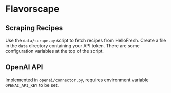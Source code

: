 # Flavorscape

## Scraping Recipes

Use the `data/scrape.py` script to fetch recipes from HelloFresh. Create a file in the `data` directory containing your API token. There are some configuration variables at the top of the script.

## OpenAI API

Implemented in `openai/connector.py`, requires environment variable `OPENAI_API_KEY` to be set.

